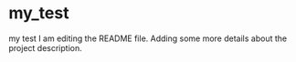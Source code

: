 # my_test
my test
I am editing the README file. Adding some more details about the project description.
